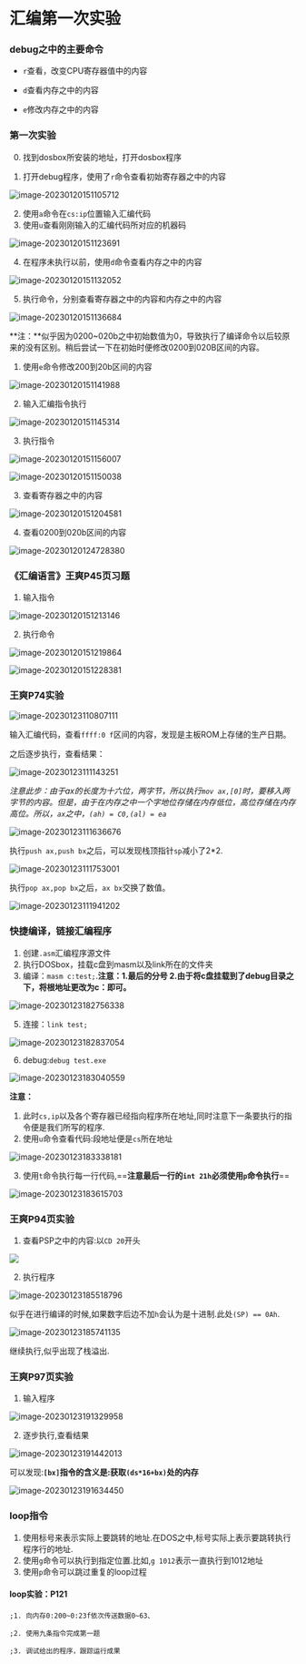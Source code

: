 # 汇编第一次实验

 



### debug之中的主要命令

+ `r`查看，改变CPU寄存器值中的内容

+ `d`查看内存之中的内容

+ `e`修改内存之中的内容

    



### 第一次实验



0. 找到dosbox所安装的地址，打开dosbox程序

1. 打开debug程序，使用了`r`命令查看初始寄存器之中的内容

![image-20230120151105712](https://cdn.jsdelivr.net/gh/moonchildink/image@main/imgs/image-20230120151105712.png)

2. 使用`a`命令在`cs:ip`位置输入汇编代码
3. 使用`u`查看刚刚输入的汇编代码所对应的机器码

![image-20230120151123691](https://cdn.jsdelivr.net/gh/moonchildink/image@main/imgs/image-20230120151123691.png)

4. 在程序未执行以前，使用`d`命令查看内存之中的内容

![image-20230120151132052](https://cdn.jsdelivr.net/gh/moonchildink/image@main/imgs/image-20230120151132052.png)

5. 执行命令，分别查看寄存器之中的内容和内存之中的内容

![image-20230120151136684](https://cdn.jsdelivr.net/gh/moonchildink/image@main/imgs/image-20230120151136684.png)





**注：**似乎因为0200~020b之中初始数值为0，导致执行了编译命令以后较原来的没有区别。稍后尝试一下在初始时便修改0200到020B区间的内容。



1. 使用`e`命令修改200到20b区间的内容

![image-20230120151141988](https://cdn.jsdelivr.net/gh/moonchildink/image@main/imgs/image-20230120151141988.png)

2. 输入汇编指令执行

![image-20230120151145314](https://cdn.jsdelivr.net/gh/moonchildink/image@main/imgs/image-20230120151145314.png)

3. 执行指令

![image-20230120151156007](https://cdn.jsdelivr.net/gh/moonchildink/image@main/imgs/image-20230120151156007.png)

![image-20230120151150038](https://cdn.jsdelivr.net/gh/moonchildink/image@main/imgs/image-20230120151150038.png)

3. 查看寄存器之中的内容

![image-20230120151204581](https://cdn.jsdelivr.net/gh/moonchildink/image@main/imgs/image-20230120151204581.png)

4. 查看0200到020b区间的内容

![image-20230120124728380](C:\Users\29236\AppData\Roaming\Typora\typora-user-images\image-20230120124728380.png)







### 《汇编语言》王爽P45页习题

1. 输入指令

![image-20230120151213146](https://cdn.jsdelivr.net/gh/moonchildink/image@main/imgs/image-20230120151213146.png)

2. 执行命令

![image-20230120151219864](https://cdn.jsdelivr.net/gh/moonchildink/image@main/imgs/image-20230120151219864.png)

![image-20230120151228381](https://cdn.jsdelivr.net/gh/moonchildink/image@main/imgs/image-20230120151228381.png)













### 王爽P74实验

![image-20230123110807111](https://cdn.jsdelivr.net/gh/moonchildink/image@main/imgs/image-20230123110807111.png)

输入汇编代码，查看`ffff:0 f`区间的内容，发现是主板ROM上存储的生产日期。

之后逐步执行，查看结果：

![image-20230123111143251](https://cdn.jsdelivr.net/gh/moonchildink/image@main/imgs/image-20230123111143251.png)

*注意此步：由于ax的长度为十六位，两字节，所以执行`mov ax,[0]`时，要移入两字节的内容。但是，由于在内存之中一个字地位存储在内存低位，高位存储在内存高位。所以，`ax`之中，`(ah) = C0,(al) = ea`*

![image-20230123111636676](https://cdn.jsdelivr.net/gh/moonchildink/image@main/imgs/image-20230123111636676.png)

执行`push ax,push bx`之后，可以发现栈顶指针`sp`减小了2*2.

![image-20230123111753001](https://cdn.jsdelivr.net/gh/moonchildink/image@main/imgs/image-20230123111753001.png)

执行`pop ax,pop bx`之后，`ax bx`交换了数值。

![image-20230123111941202](https://cdn.jsdelivr.net/gh/moonchildink/image@main/imgs/image-20230123111941202.png)







### 快捷编译，链接汇编程序

1. 创建`.asm`汇编程序源文件
2. 执行DOSbox，挂载c盘到masm以及link所在的文件夹
3. 编译：`masm c:test;`.**注意：1.最后的分号  2.由于将c盘挂载到了debug目录之下，将根地址更改为c：即可。**

![image-20230123182756338](https://cdn.jsdelivr.net/gh/moonchildink/image@main/imgs/image-20230123182756338.png)

5. 连接：`link test;`

![image-20230123182837054](https://cdn.jsdelivr.net/gh/moonchildink/image@main/imgs/image-20230123182837054.png)

6. debug:`debug test.exe`

![image-20230123183040559](https://cdn.jsdelivr.net/gh/moonchildink/image@main/imgs/image-20230123183040559.png)

**注意：**

1. 此时`cs,ip`以及各个寄存器已经指向程序所在地址,同时注意下一条要执行的指令便是我们所写的程序.
2. 使用`u`命令查看代码:段地址便是`cs`所在地址

![image-20230123183338181](https://cdn.jsdelivr.net/gh/moonchildink/image@main/imgs/image-20230123183338181.png)

3. 使用`t`命令执行每一行代码,==**注意最后一行的`int 21h`必须使用`p`命令执行**==

![image-20230123183615703](https://cdn.jsdelivr.net/gh/moonchildink/image@main/imgs/image-20230123183615703.png)







### 王爽P94页实验

1. 查看PSP之中的内容:以`CD 20`开头

![](https://cdn.jsdelivr.net/gh/moonchildink/image@main/imgs/image-20230123185234617.png)

2. 执行程序

![image-20230123185518796](https://cdn.jsdelivr.net/gh/moonchildink/image@main/imgs/image-20230123185518796.png)

似乎在进行编译的时候,如果数字后边不加`h`会认为是十进制.此处`(SP) == 0Ah`.

![image-20230123185741135](https://cdn.jsdelivr.net/gh/moonchildink/image@main/imgs/image-20230123185741135.png)

继续执行,似乎出现了栈溢出.







### 王爽P97页实验

1. 输入程序

![image-20230123191329958](https://cdn.jsdelivr.net/gh/moonchildink/image@main/imgs/image-20230123191329958.png)

2. 逐步执行,查看结果

![image-20230123191442013](https://cdn.jsdelivr.net/gh/moonchildink/image@main/imgs/image-20230123191442013.png)

可以发现:**`[bx]`指令的含义是:获取`(ds*16+bx)`处的内存**

![image-20230123191634450](https://cdn.jsdelivr.net/gh/moonchildink/image@main/imgs/image-20230123191634450.png)





### loop指令

1. 使用标号来表示实际上要跳转的地址.在DOS之中,标号实际上表示要跳转执行程序行的地址.
2. 使用`g`命令可以执行到指定位置.比如,`g 1012`表示一直执行到1012地址
3. 使用`p`命令可以跳过重复的loop过程

#### loop实验：P121

```assembly
;1. 向内存0:200~0:23f依次传送数据0~63、
```

```assembly
;2. 使用九条指令完成第一题
```

```assembly
;3. 调试给出的程序，跟踪运行成果
```

